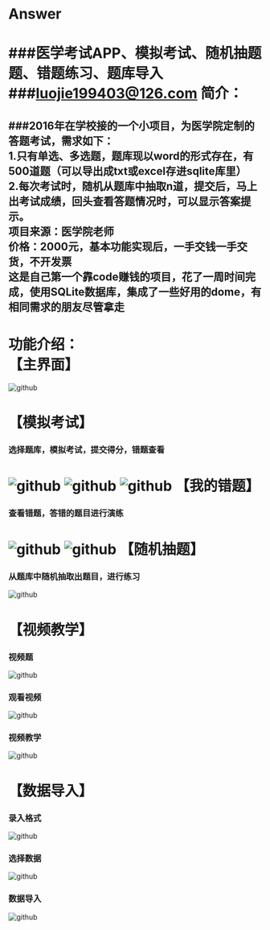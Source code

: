 # Answer
###医学考试APP、模拟考试、随机抽题题、错题练习、题库导入  
###luojie199403@126.com
简介：
=====
###2016年在学校接的一个小项目，为医学院定制的答题考试，需求如下：   
1.只有单选、多选题，题库现以word的形式存在，有500道题（可以导出成txt或excel存进sqlite库里）  
2.每次考试时，随机从题库中抽取n道，提交后，马上出考试成绩，回头查看答题情况时，可以显示答案提示。    
项目来源：医学院老师    
价格：2000元，基本功能实现后，一手交钱一手交货，不开发票    
这是自己第一个靠code赚钱的项目，花了一周时间完成，使用SQLite数据库，集成了一些好用的dome，有相同需求的朋友尽管拿走
------
功能介绍：   
【主界面】 
=====
![github](https://github.com/luojie1024/Answer/blob/master/screenshots/%E4%B8%BB%E7%95%8C%E9%9D%A2.png?raw=true) 

【模拟考试】 
=====
### 选择题库，模拟考试，提交得分，错题查看  
![github](https://github.com/luojie1024/Answer/blob/master/screenshots/%E9%80%89%E6%8B%A9%E8%AF%95%E5%8D%B7.png?raw=true) 
![github](https://github.com/luojie1024/Answer/blob/master/screenshots/%E6%A8%A1%E6%8B%9F%E7%AD%94%E9%A2%98.png?raw=true) 
![github](https://github.com/luojie1024/Answer/blob/master/screenshots/%E7%AD%94%E9%A2%98%E7%BB%93%E6%9E%9C.png?raw=true)
【我的错题】
=====
### 查看错题，答错的题目进行演练  
![github](https://github.com/luojie1024/Answer/blob/master/screenshots/%E6%88%91%E7%9A%84%E9%94%99%E9%A2%98.png?raw=true) 
![github](https://github.com/luojie1024/Answer/blob/master/screenshots/%E9%94%99%E9%A2%98%E8%AF%A6%E8%A7%A3.png?raw=true) 
【随机抽题】
=====
### 从题库中随机抽取出题目，进行练习  
![github](https://github.com/luojie1024/Answer/blob/master/screenshots/%E9%9A%8F%E6%9C%BA%E6%8A%BD%E9%A2%98.png?raw=true)


【视频教学】
=====
### 视频题  
![github](https://github.com/luojie1024/Answer/blob/master/screenshots/%E8%A7%86%E9%A2%91%E9%A2%98%E7%9B%AE.jpg?raw=true)
### 观看视频  
![github](https://github.com/luojie1024/Answer/blob/master/screenshots/%E7%82%B9%E5%87%BB%E8%A7%86%E9%A2%91%E8%A7%82%E7%9C%8B.png?raw=true)
### 视频教学 
![github](https://github.com/luojie1024/Answer/blob/master/screenshots/%E8%A7%86%E9%A2%91%E6%95%99%E5%AD%A6.png?raw=true)

【数据导入】
=====
### 录入格式 
![github](https://github.com/luojie1024/Answer/blob/master/screenshots/%E5%BD%95%E5%85%A5%E6%A0%BC%E5%BC%8F.png?raw=true)
### 选择数据 
![github](https://github.com/luojie1024/Answer/blob/master/screenshots/%E6%95%B0%E6%8D%AE%E5%AF%BC%E5%85%A5.png?raw=true)
### 数据导入
![github](https://github.com/luojie1024/Answer/blob/master/screenshots/%E6%95%B0%E6%8D%AE%E5%AF%BC%E5%85%A5_%E9%80%89%E6%8B%A9%E5%AF%B9%E5%BA%94%E7%9A%84txt%E6%96%87%E4%BB%B6.png?raw=true)


